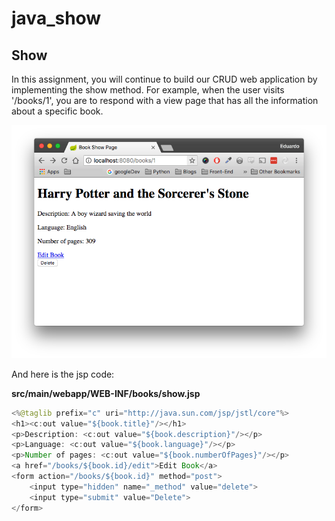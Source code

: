 # java_show

## Show
In this assignment, you will continue to build our CRUD web application by implementing the show method. For example, when the user visits '/books/1', you are to respond with a view page that has all the information about a specific book.

![show-book](assignment.png)

And here is the jsp code:

**src/main/webapp/WEB-INF/books/show.jsp**
```java
<%@taglib prefix="c" uri="http://java.sun.com/jsp/jstl/core"%>    
<h1><c:out value="${book.title}"/></h1>
<p>Description: <c:out value="${book.description}"/></p>
<p>Language: <c:out value="${book.language}"/></p>
<p>Number of pages: <c:out value="${book.numberOfPages}"/></p>
<a href="/books/${book.id}/edit">Edit Book</a>
<form action="/books/${book.id}" method="post">
    <input type="hidden" name="_method" value="delete">
    <input type="submit" value="Delete">
</form>
```